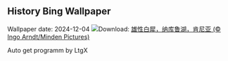 ## History Bing Wallpaper
Wallpaper date: 2024-12-04
![](https://www.bing.com/th?id=OHR.RhinosKenya_ZH-CN4422118541_UHD.jpg&w=1000)Download: [雄性白犀，纳库鲁湖，肯尼亚 (© Ingo Arndt/Minden Pictures)](https://www.bing.com/th?id=OHR.RhinosKenya_ZH-CN4422118541_UHD.jpg)

Auto get programm by LtgX
